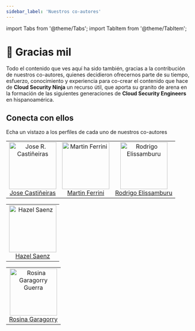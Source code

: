 ```yaml
---
sidebar_label: 'Nuestros co-autores'
---
```

import Tabs from '@theme/Tabs';
import TabItem from '@theme/TabItem';

# 🫶 Gracias mil

Todo el contenido que ves aquí ha sido también, gracias a la contribución de nuestros co-autores, quienes decidieron ofrecernos parte de su tiempo, esfuerzo, conocimiento y experiencia para co-crear el contenido que hace de **Cloud Security Ninja** un recurso útil, que aporta su granito de arena en la formación de las siguientes generaciones de **Cloud Security Engineers** en hispanoamérica.

## Conecta con ellos
Echa un vistazo a los perfiles de cada uno de nuestros co-autores

<Tabs>
    <TabItem value="Argentina" label="Argentina 🇦🇷" default>
        <table>
            <tr>
                <td align="center"><a href="https://www.linkedin.com/in/josercastineiras/"><img alt="Jose R. Castiñeiras"
                        src="https://media.licdn.com/dms/image/C4E03AQG0C1Jh20GjRQ/profile-displayphoto-shrink_800_800/0/1587999354848?e=1700697600&v=beta&t=xh8Ez3fxNxbVXLdEmvJVJa1EQD481mfASzC1SRj8Xj8" width="128" /><br />Jose Castiñeiras</a></td>
                <td align="center"><a href="https://www.linkedin.com/in/josercastineiras/"><img alt="Martin Ferrini"
                        src="https://media.licdn.com/dms/image/C4D03AQHC-2tiTYTLlw/profile-displayphoto-shrink_800_800/0/1639062185382?e=1701302400&v=beta&t=yOpuM55oewevW_6Kjx-KW2Yqa_XEKyNtn3TMnCVeRhg" width="128" /><br />Martin Ferrini</a></td>
                <td align="center"><a href="https://www.linkedin.com/in/rodrigo-elissamburu/"><img alt="Rodrigo Elissamburu"
                        src="https://media.licdn.com/dms/image/D4E35AQGROhiEM5MwUA/profile-framedphoto-shrink_800_800/0/1689885950321?e=1696428000&v=beta&t=H7_y86r3KpATpg53lnkW1e7pkxEpB3dohpOym9bnmBE" width="128" /><br />Rodrigo Elissamburu</a></td>
            </tr>
        </table>
    </TabItem>
    <TabItem value="Guatemala" label="Guatemala 🇬🇹" default>
        <table>
            <tr>
                <td align="center"><a href="https://www.linkedin.com/in/martinferrini/"><img alt="Hazel Saenz"
                        src="https://media.licdn.com/dms/image/D4E03AQF7GbF2b9EW_A/profile-displayphoto-shrink_800_800/0/1690936657718?e=1700697600&v=beta&t=MXvomxE5fjF4X1Vjt7WpXB7mLwgJAdM8V2rwSOu4nG8" width="128" /><br />Hazel Saenz</a></td>
            </tr>
        </table>
    </TabItem>
    <TabItem value="Uruguay 🇺🇾" label="Uruguay 🇺🇾">
        <table>
            <tr>
                <td align="center"><a href="https://www.linkedin.com/in/rosina-garagorry-guerra/"><img alt="Rosina Garagorry Guerra"
                        src="https://media.licdn.com/dms/image/C4D03AQFOl7pNELA9CQ/profile-displayphoto-shrink_800_800/0/1659650282334?e=1700697600&v=beta&t=zr8G3XR5sesd_zVdrYO2psgJnpYmcY29jOnlu5NNTNU" width="128" /><br />Rosina Garagorry</a></td>
            </tr>
        </table>
    </TabItem>
</Tabs>
